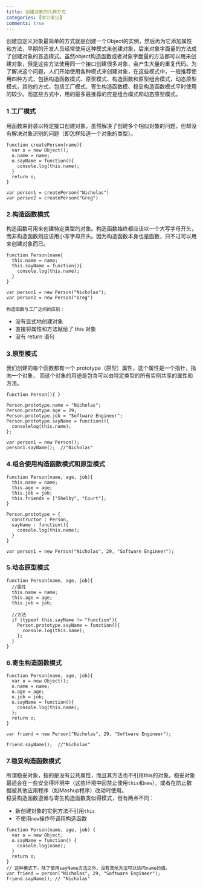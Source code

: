 ```yaml
---
title: 创建对象的几种方式
categories: [学习笔记]
comments: true
---
```


创建自定义对象最简单的方式就是创建一个Object的实例，然后再为它添加属性和方法，早期的开发人员经常使用这种模式来创建对象，后来对象字面量的方法成了创建对象的首选模式。虽然object构造函数或者对象字面量的方法都可以用来创建对象，但是这些方法使用同一个接口创建很多对象，会产生大量的重复代码。为了解决这个问题，人们开始使用各种模式来创建对象，在这些模式中，一般推荐使用四种方式，包括构造函数模式、原型模式、构造函数和原型组合模式，动态原型模式，其他的方式，包括工厂模式、寄生构造函数模、稳妥构造函数模式平时使用的较少。而这些方式中，用的最多最推荐的应是组合模式和动态原型模式。

### 1.工厂模式

用函数来封装以特定接口创建对象。虽然解决了创建多个相似对象的问题，但却没有解决对象识别的问题（即怎样知道一个对象的类型）。

```
function createPerson(name){
  var o = new Object();
  o.name = name;
  o.sayName = function(){ 
    console.log(this.name); 
  }
  return o;
}

var person1 = createPerson("Nicholas")
var person2 = createPerson("Greg")
```

### 2.构造函数模式

构造函数可用来创建特定类型的对象。构造函数始终都应该以一个大写字母开头，而非构造函数则应该用小写字母开头。因为构造函数本身也是函数，只不过可以用来创建对象而已。

```
function Person(name{
  this.name = name;
  this.sayName = function(){ 
    console.log(this.name); 
  }
}

var person1 = new Person("Nicholas");
var person2 = new Person("Greg")
```
`构造函数与工厂之间的区别：`<br/>

- 没有显式地创建对象<br/>
- 直接将属性和方法赋给了 this 对象<br/>
- 没有 return 语句

### 3.原型模式

我们创建的每个函数都有一个 prototype（原型）属性，这个属性是一个指针，指向一个对象， 而这个对象的用途是包含可以由特定类型的所有实例共享的属性和方法。

```
function Person(){ }

Person.prototype.name = "Nicholas";
Person.prototype.age = 29;
Person.prototype.job = "Software Engineer";
Person.prototype.sayName = function(){   
  consolelog(this.name); 
};

var person1 = new Person();
person1.sayName();  //"Nicholas"
```

### 4.组合使用构造函数模式和原型模式 

```
function Person(name, age, job){ 
  this.name = name; 
  this.age = age; 
  this.job = job; 
  this.friends = ["Shelby", "Court"];
}

Person.prototype = {   
  constructor : Person,
  sayName : function(){
    console.log(this.name);    
  } 
}

var person1 = new Person("Nicholas", 29, "Software Engineer"); 
```

### 5.动态原型模式 

```
function Person(name, age, job){
  //属性    
  this.name = name;    
  this.age = age;    
  this.job = job;    

  //方法    
  if (typeof this.sayName != "function"){ 
    Person.prototype.sayName = function(){  
      console.log(this.name); 
    };   
  }
}
```

### 6.寄生构造函数模式 

```
function Person(name, age, job){ 
  var o = new Object(); 
  o.name = name; 
  o.age = age; 
  o.job = job; 
  o.sayName = function(){ 
    console.log(this.name); 
  };
  return o;
}

var friend = new Person("Nicholas", 29, "Software Engineer");

friend.sayName();  //"Nicholas"
```

### 7.稳妥构造函数模式 
所谓稳妥对象，指的是没有公共属性，而且其方法也不引用this的对象。稳妥对象最适合在一些安全得环境中（这些环境中回禁止使用`this`和`new`），或者在防止数据被其他应用程序（如Mashup程序）改动时使用。<br/>
稳妥构造函数遵循与寄生构造函数类似得模式，但有两点不同：<br/>
- 新创建对象的实例方法不引用`this`<br/>
- 不使用`new`操作符调用构造函数<br/>

```
function Person(name, age, job) {
  var o = new Object;
  o.sayName = function() {
    console.log(name);
  }
  return o;
}
// 这种模式下，除了使用sayName方法之外，没有其他方法可以访问name的值。
var friend = person("Nicholas", 29, "Software Engineer");
friend.sayName(); // "Nicholas"
```


<!-- Linux、mac OS、cmd 类Unix kernel内核

ubuntu CentOS redhat Fedora Debian 
 linux命令
 - 行编辑器 vi/vim 只读模式/命令模式 i/a esc: 底线命令模式  保存退出 wq q!不保存并退出 /检索内容 回车 n下一个 shift+n上一个 q'
 
 - 服务管理命令 systemctl
 - 网络管理命令ifconfig ip命令 router 
 pwd当前位置 
 - 命令行下载命令 curl wget curl url -o aaa.html
 - 怎样查看Linux命令的帮助 man xxx ex: man wget
 - 在终端下不小心ctrl+s怎么办 终端挂起 ctrl+q
  - ctrl+c 结束正在运行的程序[ping telnet等]
  - ctrl+d 结束输入或退出shell 
  - ctrl+s 暂停屏幕输出
  - ctrl+q 恢复屏幕输出
  - ctrl+l 清屏，等同于clear
  - ctrl+a/ctrl+e 快速移动光标到行首/行尾
- yum search 

https://juejin.cn/post/6911512163249029134
https://juejin.cn/post/6911472693405548557

计算机编程的两个方法：
- 面向过程
- 面向对象
面向过程是一件事“该怎么做”，面向对象是一件事“该让谁来做”，然后那个“谁”就是对象，他要怎么做是他自己的事，反正最后一群对象合力能把事做好就行了。

面条代码

面向对象的三大特征
- 封装
- 继承
- 多态
 web服务器
 - 用户 -> 浏览器操作(baidu.com) ->  服务器(分发) -> 资源服务器
 本机服务器（127.0.0.1） -->